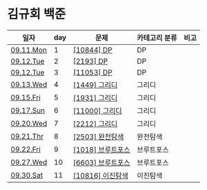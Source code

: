 # 김규회 백준

일자 | day | 문제 | 카테고리 분류 | 비고
--- | --- | --- | --------- | ---
[09.11.Mon](./2023.09.11) | 1 | [[10844] DP](./2023.09.11/10844.py) | DP
[09.12.Tue](./2023.09.12) | 2 | [[2193] DP](./2023.09.12/2193.py) | DP
[09.12.Tue](./2023.09.12) | 3 | [[11053] DP](./2023.09.12/11053.py) | DP
[09.13.Wed](./2023.09.13) | 4 | [[1449] 그리디](./2023.09.13/1449.py) | 그리디
[09.15.Fri](./2023.09.15) | 5 | [[1931] 그리디](./2023.09.15/1931.py) | 그리디
[09.17.Sun](./2023.09.17) | 6 | [[11000] 그리디](./2023.09.17/11000.py) | 그리디
[09.20.Wed](./2023.09.20) | 7 | [[2212] 그리디](./2023.09.20/2212.py) | 그리디
[09.21.Thr](./2023.09.21) | 8 | [[2503] 완전탐색](./2023.09.21/2503.py) | 완전탐색
[09.22.Fri](./2023.09.24) | 9 | [[1018] 브루트포스](./2023.09.24/1018.py) | 브루트포스
[09.27.Wed](./2023.09.27) | 10 | [[6603] 브루트포스](./2023.09.27/6603.py) | 브루트포스
[09.30.Sat](./2023.09.30) | 11 | [[10816] 이진탐색](./2023.09.27/10816.py) | 이진탐색
